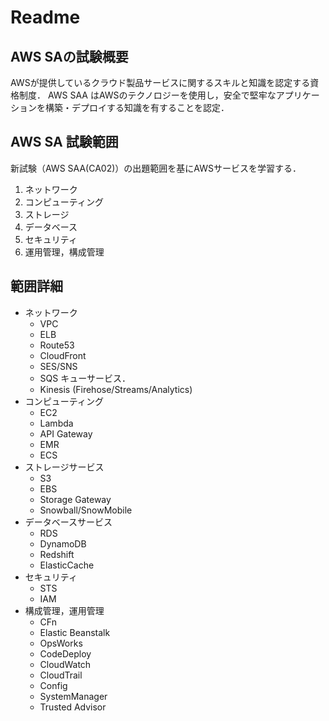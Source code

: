 # Readme

## AWS SAの試験概要
AWSが提供しているクラウド製品サービスに関するスキルと知識を認定する資格制度．
AWS SAA はAWSのテクノロジーを使用し，安全で堅牢なアプリケーションを構築・デプロイする知識を有することを認定．

## AWS SA 試験範囲
新試験（AWS SAA(CA02)）の出題範囲を基にAWSサービスを学習する．
1. ネットワーク
1. コンピューティング
1. ストレージ
1. データベース
1. セキュリティ
1. 運用管理，構成管理

## 範囲詳細
- ネットワーク
    - VPC
    - ELB
    - Route53
    - CloudFront
    - SES/SNS
	- SQS	キューサービス．
	- Kinesis (Firehose/Streams/Analytics)
- コンピューティング	
	- EC2
    - Lambda
	- API Gateway
	- EMR
	- ECS	
- ストレージサービス
	- S3
	- EBS
	- Storage Gateway
	- Snowball/SnowMobile
- データベースサービス
	- RDS
	- DynamoDB
	- Redshift
	- ElasticCache
- セキュリティ
	- STS
	- IAM
- 構成管理，運用管理
	- CFn
	- Elastic Beanstalk
	- OpsWorks
	- CodeDeploy
	- CloudWatch
	- CloudTrail
	- Config
	- SystemManager
	- Trusted Advisor
